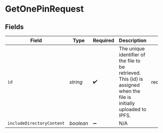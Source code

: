 # GetOnePinRequest


## Fields

| Field                                                                                                                  | Type                                                                                                                   | Required                                                                                                               | Description                                                                                                            | Example                                                                                                                |
| ---------------------------------------------------------------------------------------------------------------------- | ---------------------------------------------------------------------------------------------------------------------- | ---------------------------------------------------------------------------------------------------------------------- | ---------------------------------------------------------------------------------------------------------------------- | ---------------------------------------------------------------------------------------------------------------------- |
| `id`                                                                                                                   | *string*                                                                                                               | :heavy_check_mark:                                                                                                     | The unique identifier of the file to be retrieved. This {id} is assigned when the file is initially uploaded to IPFS.  | req_f9701ff8e2ea4a1d964e0d6d40564801                                                                                   |
| `includeDirectoryContent`                                                                                              | *boolean*                                                                                                              | :heavy_minus_sign:                                                                                                     | N/A                                                                                                                    |                                                                                                                        |